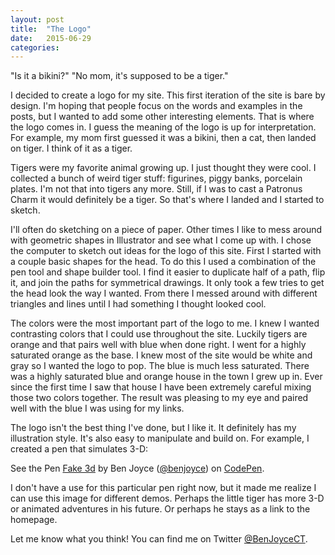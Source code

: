 ```yaml
---
layout: post
title:  "The Logo"
date:   2015-06-29
categories:
---
```

"Is it a bikini?" "No mom, it's supposed to be a tiger."

I decided to create a logo for my site. This first iteration of the site is bare by design. I'm hoping that people focus on the words and examples in the posts, but I wanted to add some other interesting elements. That is where the logo comes in. I guess the meaning of the logo is up for interpretation. For example, my mom first guessed it was a bikini, then a cat, then landed on tiger. I think of it as a tiger.

Tigers were my favorite animal growing up. I just thought they were cool. I collected a bunch of weird tiger stuff: figurines, piggy banks, porcelain plates. I'm not that into tigers any more. Still, if I was to cast a Patronus Charm it would definitely be a tiger. So that's where I landed and I started to sketch.

I'll often do sketching on a piece of paper. Other times I like to mess around with geometric shapes in Illustrator and see what I come up with. I chose the computer to sketch out ideas for the logo of this site. First I started with a couple basic shapes for the head. To do this I used a combination of the pen tool and shape builder tool. I find it easier to duplicate half of a path, flip it, and join the paths for symmetrical drawings. It only took a few tries to get the head look the way I wanted. From there I messed around with different triangles and lines until I had something I thought looked cool.

The colors were the most important part of the logo to me. I knew I wanted contrasting colors that I could use throughout the site. Luckily tigers are orange and that pairs well with blue when done right. I went for a highly saturated orange as the base. I knew most of the site would be white and gray so I wanted the logo to pop. The blue is much less saturated. There was a highly saturated blue and orange house in the town I grew up in. Ever since the first time I saw that house I have been extremely careful mixing those two colors together. The result was pleasing to my eye and paired well with the blue I was using for my links.

The logo isn't the best thing I've done, but I like it. It definitely has my illustration style. It's also easy to manipulate and build on. For example, I created a pen that simulates 3-D:

<p data-height="561" data-theme-id="16322" data-slug-hash="gpoRLM" data-default-tab="result" data-user="benjoyce" class='codepen'>See the Pen <a href='http://codepen.io/benjoyce/pen/gpoRLM/'>Fake 3d</a> by Ben Joyce (<a href='http://codepen.io/benjoyce'>@benjoyce</a>) on <a href='http://codepen.io'>CodePen</a>.</p>
<script async src="//assets.codepen.io/assets/embed/ei.js"></script>

I don't have a use for this particular pen right now, but it made me realize I can use this image for different demos. Perhaps the little tiger has more 3-D or animated adventures in his future. Or perhaps he stays as a link to the homepage.

Let me know what you think! You can find me on Twitter [@BenJoyceCT](https://twitter.com/BenJoyceCT).
